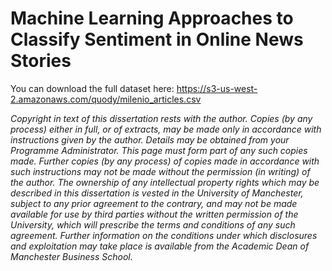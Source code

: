 
# Machine Learning Approaches to Classify Sentiment in Online News Stories

You can download the full dataset here:
https://s3-us-west-2.amazonaws.com/quody/milenio_articles.csv





*Copyright in text of this dissertation rests with the author. Copies (by any process) either in full, or of extracts, may be made only in  accordance with instructions given by the author. Details may be obtained from your Programme Administrator. This page must form part of any such copies made. Further copies (by any process) of copies made in accordance with such instructions may not be made without the permission (in writing) of the author.
The ownership of any intellectual property rights which may be described in this dissertation is vested in the University of Manchester, subject to any prior agreement to the contrary, and may not be made available for use by third parties without the written permission of the University, which will prescribe the terms and conditions of any such agreement.
Further information on the conditions under which disclosures and exploitation may take place is available from the Academic Dean of Manchester Business School.*
